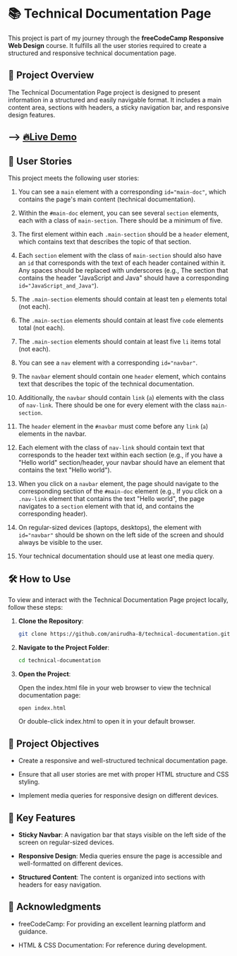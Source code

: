 # 📚 Technical Documentation Page

This project is part of my journey through the **freeCodeCamp Responsive Web Design** course. It fulfills all the user stories required to create a structured and responsive technical documentation page.

## 📄 Project Overview

The Technical Documentation Page project is designed to present information in a structured and easily navigable format. It includes a main content area, sections with headers, a sticky navigation bar, and responsive design features.

## --> [🔥Live Demo](https://anirudha-8.github.io/technical-documentation/)

## 🚀 User Stories

This project meets the following user stories:

1. You can see a `main` element with a corresponding `id="main-doc"`, which contains the page's main content (technical documentation).

2. Within the `#main-doc` element, you can see several `section` elements, each with a class of `main-section`. There should be a minimum of five.

3. The first element within each `.main-section` should be a `header` element, which contains text that describes the topic of that section.

4. Each `section` element with the class of `main-section` should also have an `id` that corresponds with the text of each header contained within it. Any spaces should be replaced with underscores (e.g., The section that contains the header "JavaScript and Java" should have a corresponding `id="JavaScript_and_Java"`).

5. The `.main-section` elements should contain at least ten `p` elements total (not each).

6. The `.main-section` elements should contain at least five `code` elements total (not each).

7. The `.main-section` elements should contain at least five `li` items total (not each).

8. You can see a `nav` element with a corresponding `id="navbar"`.

9. The `navbar` element should contain one `header` element, which contains text that describes the topic of the technical documentation.

10. Additionally, the `navbar` should contain `link` (`a`) elements with the class of `nav-link`. There should be one for every element with the class `main-section`.

11. The `header` element in the `#navbar` must come before any `link` (`a`) elements in the navbar.

12. Each element with the class of `nav-link` should contain text that corresponds to the header text within each section (e.g., if you have a "Hello world" section/header, your navbar should have an element that contains the text "Hello world").

13. When you click on a `navbar` element, the page should navigate to the corresponding section of the `#main-doc` element (e.g., If you click on a `.nav-link` element that contains the text "Hello world", the page navigates to a `section` element with that id, and contains the corresponding header).

14. On regular-sized devices (laptops, desktops), the element with `id="navbar"` should be shown on the left side of the screen and should always be visible to the user.

15. Your technical documentation should use at least one media query.

## 🛠️ How to Use

To view and interact with the Technical Documentation Page project locally, follow these steps:

1. **Clone the Repository**:

   ```bash
   git clone https://github.com/anirudha-8/technical-documentation.git
   ```

2. **Navigate to the Project Folder**:

    ```bash
    cd technical-documentation
    ```

3. **Open the Project**:

    Open the index.html file in your web browser to view the technical documentation page:

    ```bash
    open index.html
    ```

    Or double-click index.html to open it in your default browser.

## 🎯 Project Objectives

- Create a responsive and well-structured technical documentation page.

- Ensure that all user stories are met with proper HTML structure and CSS styling.

- Implement media queries for responsive design on different devices.

## 🌟 Key Features

- **Sticky Navbar**: A navigation bar that stays visible on the left side of the screen on regular-sized devices.

- **Responsive Design**: Media queries ensure the page is accessible and well-formatted on different devices.

- **Structured Content**: The content is organized into sections with headers for easy navigation.

## 📢 Acknowledgments

- freeCodeCamp: For providing an excellent learning platform and guidance.

- HTML & CSS Documentation: For reference during development.
